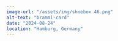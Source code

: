 ```yaml
---
image-url: "/assets/img/shoebox 46.png"
alt-text: "brammi-card"
date: "2024-08-24"
location: "Hamburg, Germany"
---
```


